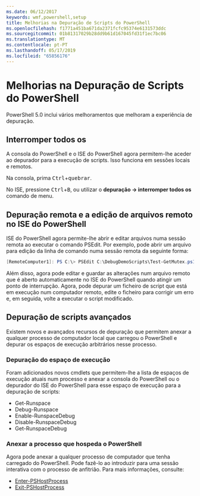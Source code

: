 ```yaml
---
ms.date: 06/12/2017
keywords: wmf,powershell,setup
title: Melhorias na Depuração de Scripts do PowerShell
ms.openlocfilehash: f1771a451ba671da2371fcfc95374e6131573ddc
ms.sourcegitcommit: 01b81317029b28dd9b61d167045fd31f1ec7bc06
ms.translationtype: MT
ms.contentlocale: pt-PT
ms.lasthandoff: 05/17/2019
ms.locfileid: "65856176"
---
```

# <a name="improvements-in-powershell-script-debugging"></a>Melhorias na Depuração de Scripts do PowerShell

PowerShell 5.0 inclui vários melhoramentos que melhoram a experiência de depuração.

## <a name="break-all"></a>Interromper todos os

A consola do PowerShell e o ISE do PowerShell agora permitem-lhe aceder ao depurador para a execução de scripts. Isso funciona em sessões locais e remotos.

Na consola, prima <kbd>Ctrl</kbd>+<kbd>quebrar</kbd>.

No ISE, pressione <kbd>Ctrl</kbd>+<kbd>B</kbd>, ou utilizar o **depuração -> interromper todos os** comando de menu.

## <a name="remote-debugging-and-remote-file-editing-in-powershell-ise"></a>Depuração remota e a edição de arquivos remoto no ISE do PowerShell

ISE do PowerShell agora permite-lhe abrir e editar arquivos numa sessão remota ao executar o comando PSEdit.
Por exemplo, pode abrir um arquivo para edição da linha de comando numa sessão remota da seguinte forma:

```powershell
[RemoteComputer1]: PS C:\> PSEdit C:\DebugDemoScripts\Test-GetMutex.ps1
```

Além disso, agora pode editar e guardar as alterações num arquivo remoto que é aberto automaticamente no ISE do PowerShell quando atingir um ponto de interrupção. Agora, pode depurar um ficheiro de script que está em execução num computador remoto, edite o ficheiro para corrigir um erro e, em seguida, volte a executar o script modificado.

## <a name="advanced-script-debugging"></a>Depuração de scripts avançados

Existem novos e avançados recursos de depuração que permitem anexar a qualquer processo de computador local que carregou o PowerShell e depurar os espaços de execução arbitrários nesse processo.

### <a name="runspace-debugging"></a>Depuração do espaço de execução

Foram adicionados novos cmdlets que permitem-lhe a lista de espaços de execução atuais num processo e anexar a consola do PowerShell ou o depurador do ISE do PowerShell para esse espaço de execução para a depuração de scripts:

- Get-Runspace
- Debug-Runspace
- Enable-RunspaceDebug
- Disable-RunspaceDebug
- Get-RunspaceDebug

### <a name="attach-to-process-hosting-powershell"></a>Anexar a processo que hospeda o PowerShell

Agora pode anexar a qualquer processo de computador que tenha carregado do PowerShell. Pode fazê-lo ao introduzir para uma sessão interativa com o processo de anfitrião. Para mais informações, consulte:

- [Enter-PSHostProcess](/powershell/module/Microsoft.PowerShell.Core/Enter-PSHostProcess)
- [Exit-PSHostProcess](/powershell/module/Microsoft.PowerShell.Core/Exit-PSHostProcess)
